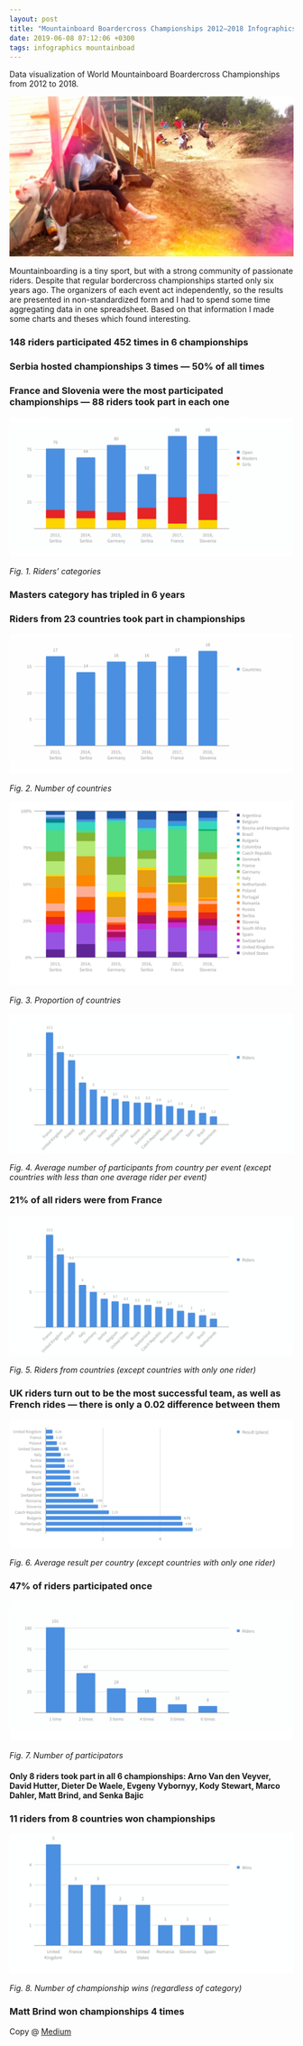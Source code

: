 ```yaml
---
layout: post
title: "Mountainboard Boardercross Championships 2012–2018 Infographics"
date: 2019-06-08 07:12:06 +0300
tags: infographics mountainboad
---
```


Data visualization of World Mountainboard Boardercross Championships from 2012 to 2018.

![Mountainboard Boardercross Championships 2012–2018 Infographics](/assets/2019-06-08/00-cover.jpg)

Mountainboarding is a tiny sport, but with a strong community of passionate riders. Despite that regular bordercross сhampionships started only six years ago. The organizers of each event act independently, so the results are presented in non-standardized form and I had to spend some time aggregating data in one spreadsheet. Based on that information I made some charts and theses which found interesting.

### 148 riders participated 452 times in 6 championships

### Serbia hosted championships 3 times — 50% of all times

### France and Slovenia were the most participated championships — 88 riders took part in each one

![Riders’ categories](/assets/2019-06-08/01-riders-categories.png)

_Fig. 1. Riders’ categories_

### Masters category has tripled in 6 years

### Riders from 23 countries took part in championships

![Number of countries](/assets/2019-06-08/02-number-of-countries.png)

_Fig. 2. Number of countries_

![Proportion of countries](/assets/2019-06-08/03-proportion-of-countries.png)

_Fig. 3. Proportion of countries_

![Average number of participants from country per event](/assets/2019-06-08/04-average-number-of-participants-from-country-per-event.png)

_Fig. 4. Average number of participants from country per event (except countries with less than one average rider per event)_

### 21% of all riders were from France

![Riders from countries](/assets/2019-06-08/05-riders-from-countries.png)

_Fig. 5. Riders from countries (except countries with only one rider)_

### UK riders turn out to be the most successful team, as well as French rides — there is only a 0.02 difference between them

![Average result per country](/assets/2019-06-08/06-average-result-per-country.png)

_Fig. 6. Average result per country (except countries with only one rider)_

### 47% of riders participated once

![Number of participators](/assets/2019-06-08/07-number-of-participators.png)

_Fig. 7. Number of participators_

#### Only 8 riders took part in all 6 championships: Arno Van den Veyver, David Hutter, Dieter De Waele, Evgeny Vybornyy, Kody Stewart, Marco Dahler, Matt Brind, and Senka Bajic

### 11 riders from 8 countries won championships

![Number of championship wins](/assets/2019-06-08/08-number-of-championship-wins.png)

_Fig. 8. Number of championship wins (regardless of category)_

### Matt Brind won championships 4 times

Copy @ [Medium](https://adequatica.medium.com/mountainboard-boardercross-championships-2012-2018-infographics-3cbba6406ce5)
